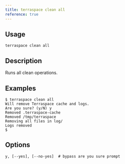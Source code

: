 ```yaml
---
title: terraspace clean all
reference: true
---
```


## Usage

    terraspace clean all

## Description

Runs all clean operations.

## Examples

    $ terraspace clean all
    Will remove Terraspace cache and logs.
    Are you sure? (y/N) y
    Removed .terraspace-cache
    Removed /tmp/terraspace
    Removing all files in log/
    Logs removed
    $


## Options

```
y, [--yes], [--no-yes]  # bypass are you sure prompt
```

